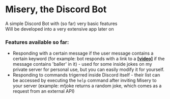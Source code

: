 # Misery, the Discord Bot
A simple Discord Bot with (so far) very basic features  
Will be developed into a very extensive app later on  

### Features available so far:  
- Responding with a certain message if the user message contains a certain keyword (for example: bot responds with a link to a <strong><a href='https://cdn.discordapp.com/attachments/654594751433146378/1033767835199078431/41ce545e2c093bcbf4461c459b4f4dec.mp4'>[video]</a></strong> if the message contains 'baller' in it) - used for some inside jokes on my private server for personal use, but you can easily modify it for yourself.
- Responding to commands trigerred inside Discord itself - their list can be accessed by executing the `help` command after inviting Misery to your server (example: m!joke returns a random joke, which comes as a request from an external API)